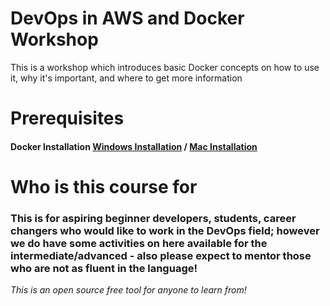 # DevOps in AWS and Docker Workshop
This is a workshop which introduces basic Docker concepts on how to use it, why it's important, and where to get more information

# Prerequisites #
#### Docker Installation [Windows Installation](https://docs.docker.com/v17.09/docker-for-windows/install/) / [Mac Installation](https://docs.docker.com/docker-for-mac/install/)  ####



# Who is this course for 

### This is for aspiring beginner developers, students, career changers who would like to work in the DevOps field; however we do have some activities on here available for the intermediate/advanced - also please expect to mentor those who are not as fluent in the language!  ###

*This is an open source free tool for anyone to learn from!*
